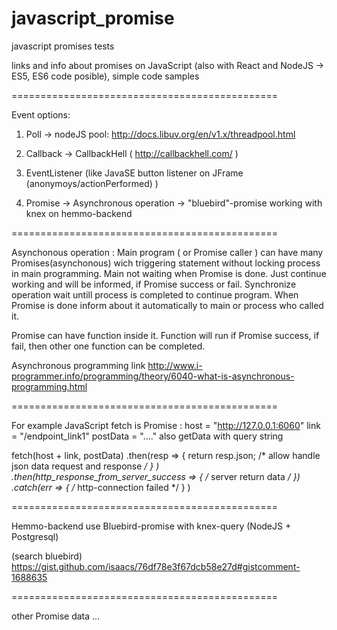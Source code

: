 # javascript_promise
javascript promises tests

links and info about promises on JavaScript (also with React and NodeJS -> ES5, ES6 code posible), simple code samples

==============================================

Event options:

1. Poll
   -> nodeJS pool: http://docs.libuv.org/en/v1.x/threadpool.html
	
2. Callback
   -> CallbackHell ( http://callbackhell.com/ )

3. EventListener (like JavaSE button listener on JFrame (anonymoys/actionPerformed) )

4. Promise
   -> Asynchronous operation
   -> "bluebird"-promise working with knex on hemmo-backend

==============================================

Asynchonous operation : 
Main program ( or Promise caller ) can have many Promises(asynchonous) wich triggering statement without locking process in main programming. Main not waiting when Promise is done. Just continue working and will be informed, if Promise success or fail. Synchronize operation wait untill process is completed to continue program. When Promise is done inform about it automatically to main or process who called it.

Promise can have function inside it. Function will run if Promise success, if fail, then other one function can be completed.

Asynchronous programming link
http://www.i-programmer.info/programming/theory/6040-what-is-asynchronous-programming.html

==============================================

For example JavaScript fetch is Promise :
host = "http://127.0.0.1:6060"
link = "/endpoint_link1"
postData = "...." also getData with query string

fetch(host + link, postData)
.then(resp => { return resp.json; /* allow handle json data request and response */  } )
.then(http_response_from_server_success => { /* server return data */ })
.catch(err => { /* http-connection failed */ } )

==============================================

Hemmo-backend use Bluebird-promise with knex-query (NodeJS + Postgresql)

(search bluebird)
https://gist.github.com/isaacs/76df78e3f67dcb58e27d#gistcomment-1688635

==============================================

other Promise data ... 
 



